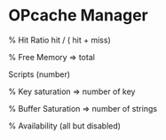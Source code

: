 # OPcache Manager

% Hit Ratio
 hit / ( hit + miss)

% Free Memory
 => total

Scripts
 (number)

% Key saturation
 => number of key

% Buffer Saturation
 => number of strings

% Availability
 (all but disabled)